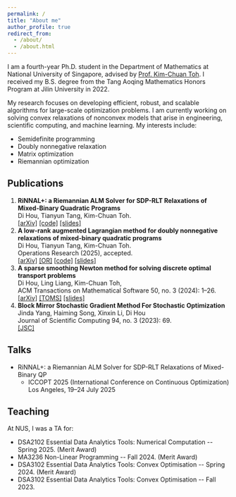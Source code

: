 ```yaml
---
permalink: /
title: "About me"
author_profile: true
redirect_from: 
  - /about/
  - /about.html
---
```


I am a fourth-year Ph.D. student in the Department of Mathematics at National University of Singapore, advised by [Prof. Kim-Chuan Toh](https://blog.nus.edu.sg/mattohkc/). I received my B.S. degree from the Tang Aoqing Mathematics Honors Program at Jilin University in 2022. 

My research focuses on developing efficient, robust, and scalable algorithms for large-scale optimization problems. I am currently working on solving convex relaxations of nonconvex models that arise in engineering, scientific computing, and machine learning. My interests include:
- Semidefinite programming
- Doubly nonnegative relaxation
- Matrix optimization
- Riemannian optimization

Publications
------
1. **RiNNAL+: a Riemannian ALM Solver for SDP-RLT Relaxations of Mixed-Binary Quadratic Programs**
<br>Di Hou, Tianyun Tang, Kim-Chuan Toh.
<br>[[arXiv]](https://arxiv.org/abs/2507.13776) [[code]](https://github.com/HouDiOpt/RiNNALplus) [[slides]](/files/RiNNALplus_ICCOPT.pdf)
1. **A low-rank augmented Lagrangian method for doubly nonnegative relaxations of mixed-binary quadratic programs**
<br>Di Hou, Tianyun Tang, Kim-Chuan Toh.
<br>Operations Research (2025), accepted.
<br>[[arXiv]](https://arxiv.org/abs/2502.13849) [[OR]](https://pubsonline.informs.org/doi/full/10.1287/opre.2024.1137) [[code]](https://github.com/HouDiOpt/RiNNAL) [[slides]](/files/RiNNAL.pdf)
1. **A sparse smoothing Newton method for solving discrete optimal transport problems**
<br>Di Hou, Ling Liang, Kim-Chuan Toh,
<br>ACM Transactions on Mathematical Software 50, no. 3 (2024): 1–26. 
<br>[[arXiv]](https://arxiv.org/abs/2311.06448) [[TOMS]](https://dl.acm.org/doi/full/10.1145/3688800) [[slides]](/files/SqSN_pre.pdf)
1. **Block Mirror Stochastic Gradient Method For Stochastic Optimization**
<br>Jinda Yang, Haiming Song, Xinxin Li, Di Hou
<br>Journal of Scientific Computing 94, no. 3 (2023): 69. 
<br>[[JSC]](https://link.springer.com/article/10.1007/s10915-023-02110-y)

Talks
------
- RiNNAL+: a Riemannian ALM Solver for SDP-RLT Relaxations of Mixed-Binary QP
    - ICCOPT 2025 (International Conference on Continuous Optimization)
    <br> Los Angeles, 19–24 July 2025

Teaching
------
At NUS, I was a TA for:
- DSA2102 Essential Data Analytics Tools: Numerical Computation  -- Spring 2025. (Merit Award)
- MA3236 Non-Linear Programming -- Fall 2024. (Merit Award)
- DSA3102 Essential Data Analytics Tools: Convex Optimisation -- Spring 2024. (Merit Award)
- DSA3102 Essential Data Analytics Tools: Convex Optimisation -- Fall 2023.
